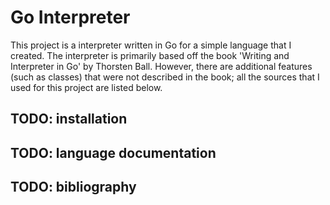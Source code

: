 # Go Interpreter

This project is a interpreter written in Go for a simple language that I created. The interpreter is primarily based off the book 'Writing and Interpreter in Go' by Thorsten Ball. However, there are additional features (such as classes) that were not described in the book; all the sources that I used for this project are listed below.

## TODO: installation

## TODO: language documentation

## TODO: bibliography
